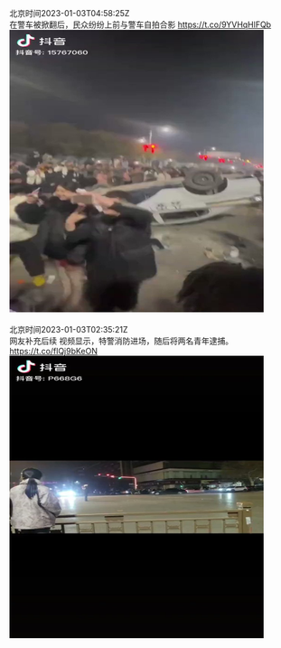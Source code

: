 北京时间2023-01-03T04:58:25Z<br>在警车被掀翻后，民众纷纷上前与警车自拍合影 https://t.co/9YVHqHlFQb<br><img src='/temp/video/2023/y-Month-1/w-Day-03/whyyoutouzhele/1610017693561913344_0.jpg' width='450' height='500'><br><br>北京时间2023-01-03T02:35:21Z<br>网友补充后续 
视频显示，特警消防进场，随后将两名青年逮捕。 https://t.co/flQj9bKeON<br><img src='/temp/video/2023/y-Month-1/w-Day-03/whyyoutouzhele/1609981688540528644_0.jpg' width='450' height='500'><br><br>